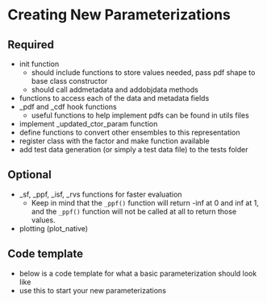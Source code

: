 # Creating New Parameterizations

## Required

- init function
  - should include functions to store values needed, pass pdf shape to base class constructor
  - should call addmetadata and addobjdata methods
- functions to access each of the data and metadata fields
- \_pdf and \_cdf hook functions
  - useful functions to help implement pdfs can be found in utils files
- implement \_updated_ctor_param function
- define functions to convert other ensembles to this representation
- register class with the factor and make function available
- add test data generation (or simply a test data file) to the tests folder

## Optional

- \_sf, \_ppf, \_isf, \_rvs functions for faster evaluation
  - Keep in mind that the `_ppf()` function will return -inf at 0 and inf at 1, and the `_ppf()` function will not be called at all to return those values.
- plotting (plot_native)

## Code template

- below is a code template for what a basic parameterization should look like
- use this to start your new parameterizations

```{literalinclude} parameterization_template.py

```
